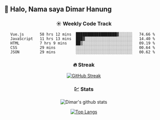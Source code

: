 ## 👋 Halo, Nama saya **Dimar Hanung**

<center>

### :sunny: Weekly Code Track
<!--START_SECTION:waka-->
```text
Vue.js       58 hrs 12 mins  ██████████████████▓░░░░░░   74.66 % 
JavaScript   11 hrs 13 mins  ███▓░░░░░░░░░░░░░░░░░░░░░   14.40 % 
HTML         7 hrs 9 mins    ██▒░░░░░░░░░░░░░░░░░░░░░░   09.19 % 
CSS          29 mins         ░░░░░░░░░░░░░░░░░░░░░░░░░   00.64 % 
JSON         29 mins         ░░░░░░░░░░░░░░░░░░░░░░░░░   00.62 % 
```
<!--END_SECTION:waka-->

### :fire: Streak

[![GitHub Streak](http://github-readme-streak-stats.herokuapp.com?user=dimar-hanung)](https://git.io/streak-stats)

### :chart: Stats

![Dimar's github stats](https://github-readme-stats.vercel.app/api?username=dimar-hanung&show_icons=true&theme=vue)

[![Top Langs](https://github-readme-stats.vercel.app/api/top-langs/?username=dimar-hanung)](#)

</center>
